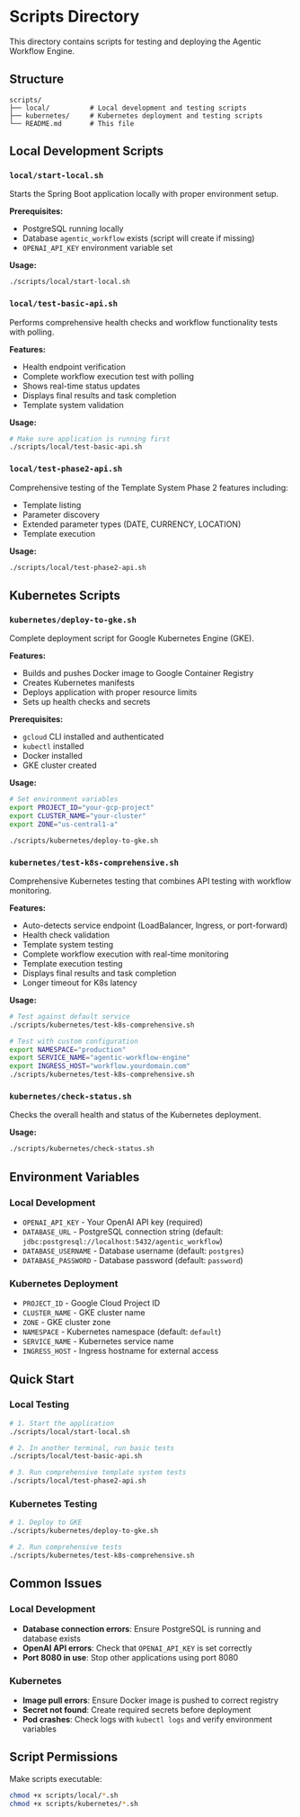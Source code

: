 # Scripts Directory

This directory contains scripts for testing and deploying the Agentic Workflow Engine.

## Structure

```
scripts/
├── local/          # Local development and testing scripts
├── kubernetes/     # Kubernetes deployment and testing scripts
└── README.md       # This file
```

## Local Development Scripts

### `local/start-local.sh`
Starts the Spring Boot application locally with proper environment setup.

**Prerequisites:**
- PostgreSQL running locally
- Database `agentic_workflow` exists (script will create if missing)
- `OPENAI_API_KEY` environment variable set

**Usage:**
```bash
./scripts/local/start-local.sh
```

### `local/test-basic-api.sh`
Performs comprehensive health checks and workflow functionality tests with polling.

**Features:**
- Health endpoint verification
- Complete workflow execution test with polling
- Shows real-time status updates
- Displays final results and task completion
- Template system validation

**Usage:**
```bash
# Make sure application is running first
./scripts/local/test-basic-api.sh
```

### `local/test-phase2-api.sh`
Comprehensive testing of the Template System Phase 2 features including:
- Template listing
- Parameter discovery
- Extended parameter types (DATE, CURRENCY, LOCATION)
- Template execution

**Usage:**
```bash
./scripts/local/test-phase2-api.sh
```



## Kubernetes Scripts

### `kubernetes/deploy-to-gke.sh`
Complete deployment script for Google Kubernetes Engine (GKE).

**Features:**
- Builds and pushes Docker image to Google Container Registry
- Creates Kubernetes manifests
- Deploys application with proper resource limits
- Sets up health checks and secrets

**Prerequisites:**
- `gcloud` CLI installed and authenticated
- `kubectl` installed
- Docker installed
- GKE cluster created

**Usage:**
```bash
# Set environment variables
export PROJECT_ID="your-gcp-project"
export CLUSTER_NAME="your-cluster"
export ZONE="us-central1-a"

./scripts/kubernetes/deploy-to-gke.sh
```

### `kubernetes/test-k8s-comprehensive.sh`
Comprehensive Kubernetes testing that combines API testing with workflow monitoring.

**Features:**
- Auto-detects service endpoint (LoadBalancer, Ingress, or port-forward)
- Health check validation
- Template system testing
- Complete workflow execution with real-time monitoring
- Template execution testing
- Displays final results and task completion
- Longer timeout for K8s latency

**Usage:**
```bash
# Test against default service
./scripts/kubernetes/test-k8s-comprehensive.sh

# Test with custom configuration
export NAMESPACE="production"
export SERVICE_NAME="agentic-workflow-engine"
export INGRESS_HOST="workflow.yourdomain.com"
./scripts/kubernetes/test-k8s-comprehensive.sh
```

### `kubernetes/check-status.sh`
Checks the overall health and status of the Kubernetes deployment.

**Usage:**
```bash
./scripts/kubernetes/check-status.sh
```

## Environment Variables

### Local Development
- `OPENAI_API_KEY` - Your OpenAI API key (required)
- `DATABASE_URL` - PostgreSQL connection string (default: `jdbc:postgresql://localhost:5432/agentic_workflow`)
- `DATABASE_USERNAME` - Database username (default: `postgres`)
- `DATABASE_PASSWORD` - Database password (default: `password`)

### Kubernetes Deployment
- `PROJECT_ID` - Google Cloud Project ID
- `CLUSTER_NAME` - GKE cluster name
- `ZONE` - GKE cluster zone
- `NAMESPACE` - Kubernetes namespace (default: `default`)
- `SERVICE_NAME` - Kubernetes service name
- `INGRESS_HOST` - Ingress hostname for external access

## Quick Start

### Local Testing
```bash
# 1. Start the application
./scripts/local/start-local.sh

# 2. In another terminal, run basic tests
./scripts/local/test-basic-api.sh

# 3. Run comprehensive template system tests
./scripts/local/test-phase2-api.sh
```

### Kubernetes Testing
```bash
# 1. Deploy to GKE
./scripts/kubernetes/deploy-to-gke.sh

# 2. Run comprehensive tests
./scripts/kubernetes/test-k8s-comprehensive.sh
```

## Common Issues

### Local Development
- **Database connection errors**: Ensure PostgreSQL is running and database exists
- **OpenAI API errors**: Check that `OPENAI_API_KEY` is set correctly
- **Port 8080 in use**: Stop other applications using port 8080

### Kubernetes
- **Image pull errors**: Ensure Docker image is pushed to correct registry
- **Secret not found**: Create required secrets before deployment
- **Pod crashes**: Check logs with `kubectl logs` and verify environment variables

## Script Permissions

Make scripts executable:
```bash
chmod +x scripts/local/*.sh
chmod +x scripts/kubernetes/*.sh
```